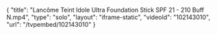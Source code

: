 {
    "title": "Lanc&ocirc;me Teint Idole Ultra Foundation Stick SPF 21 - 210 Buff N.mp4",
    "type": "solo",
    "layout": "iframe-static",
    "videoId": "102143010",
    "url": "\/tvpembed\/102143010"
}